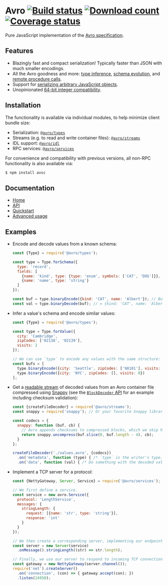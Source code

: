 # Avro [![Build status](https://travis-ci.org/mtth/avsc.svg?branch=master)](https://travis-ci.org/mtth/avsc)  [![Download count](https://img.shields.io/npm/dm/avsc.svg)](https://www.npmjs.com/package/avsc) [![Coverage status](https://coveralls.io/repos/mtth/avsc/badge.svg?branch=master&service=github)](https://coveralls.io/github/mtth/avsc?branch=master)

Pure JavaScript implementation of the [Avro
specification](https://avro.apache.org/docs/current/spec.html).

## Features

+ Blazingly fast and compact serialization! Typically faster than JSON with
  much smaller encodings.
+ All the Avro goodness and more: [type inference][type-inference], [schema
  evolution][schema-evolution], and [remote procedure calls][rpc].
+ Support for [serializing arbitrary JavaScript objects][logical-types].
+ Unopinionated [64-bit integer compatibility][custom-long].

## Installation

The functionality is available via individual modules, to help minimize client
bundle size:

+ Serialization: [`@avro/types`](https://www.npmjs.com/package/@avro/types)
+ Streams (e.g. to read and write container files):
  [`@avro/streams`](https://www.npmjs.com/package/@avro/streams)
+ IDL support: [`@avro/idl`](https://www.npmjs.com/package/@avro/idl)
+ RPC services: [`@avro/services`](https://www.npmjs.com/package/@avro/services)

For convenience and compatibility with previous versions, all non-RPC
functionality is also available via:

```bash
$ npm install avsc
```

## Documentation

+ [Home][home]
+ [API](https://github.com/mtth/avsc/wiki/API)
+ [Quickstart](https://github.com/mtth/avsc/wiki/Quickstart)
+ [Advanced usage](https://github.com/mtth/avsc/wiki/Advanced-usage)

## Examples

+ Encode and decode values from a known schema:

  ```javascript
  const {Type} = require('@avro/types');

  const type = Type.forSchema({
    type: 'record',
    fields: [
      {name: 'kind', type: {type: 'enum', symbols: ['CAT', 'DOG']}},
      {name: 'name', type: 'string'}
    ]
  });

  const buf = type.binaryEncode({kind: 'CAT', name: 'Albert'}); // Buffer.
  const val = type.binaryDecode(buf); // = {kind: 'CAT', name: 'Albert'}
  ```

+ Infer a value's schema and encode similar values:

  ```javascript
  const {Type} = require('@avro/types');

  const type = Type.forValue({
    city: 'Cambridge',
    zipCodes: ['02138', '02139'],
    visits: 2
  });

  // We can use `type` to encode any values with the same structure:
  const bufs = [
    type.binaryEncode({city: 'Seattle', zipCodes: ['98101'], visits: 3}),
    type.binaryEncode({city: 'NYC', zipCodes: [], visits: 0})
  ];
  ```

+ Get a [readable stream][readable-stream] of decoded values from an Avro
  container file compressed using [Snappy][snappy] (see the [`BlockDecoder`
  API][decoder-api] for an example including checksum validation):

  ```javascript
  const {createFileDecoder} = require('@avro/streams');
  const snappy = require('snappy'); // Or your favorite Snappy library.

  const codecs = {
    snappy: function (buf, cb) {
      // Avro appends checksums to compressed blocks, which we skip here.
      return snappy.uncompress(buf.slice(0, buf.length - 4), cb);
    }
  };

  createFileDecoder('./values.avro', {codecs})
    .on('metadata', function (type) { /* `type` is the writer's type. */ })
    .on('data', function (val) { /* Do something with the decoded value. */ });
  ```

+ Implement a TCP server for a protocol:

  ```javascript
  const {NettyGateway, Server, Service} = require('@avro/services');

  // We first define a service.
  const service = new avro.Service({
    protocol: 'LengthService',
    messages: {
      stringLength: {
        request: [{name: 'str', type: 'string'}],
        response: 'int'
      }
    }
  });

  // We then create a corresponding server, implementing our endpoint.
  const server = new Server(service)
    .onMessage().stringLength((str) => str.length);

  // Finally, we use our server to respond to incoming TCP connections!
  const gateway = new NettyGateway(server.channel());
  require('net').createServer()
    .on('connection', (con) => { gateway.accept(con); })
    .listen(24950);
  ```


[custom-long]: https://github.com/mtth/avsc/wiki/Advanced-usage#custom-long-types
[decoder-api]: https://github.com/mtth/avsc/wiki/API#class-blockdecoderopts
[home]: https://github.com/mtth/avsc/wiki
[idl]: https://avro.apache.org/docs/current/idl.html
[logical-types]: https://github.com/mtth/avsc/wiki/Advanced-usage#logical-types
[node.js]: https://nodejs.org/en/
[readable-stream]: https://nodejs.org/api/stream.html#stream_class_stream_readable
[releases]: https://github.com/mtth/avsc/releases
[rpc]: https://github.com/mtth/avsc/wiki/Quickstart#services
[schema-evolution]: https://github.com/mtth/avsc/wiki/Advanced-usage#schema-evolution
[snappy]: https://avro.apache.org/docs/current/spec.html#snappy
[type-inference]: https://github.com/mtth/avsc/wiki/Advanced-usage#type-inference
